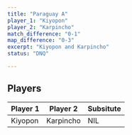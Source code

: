 ```yaml
---
title: "Paraguay A"
player_1: "Kiyopon"
player_2: "Karpincho"
match_difference: "0-1"
map_difference: "0-3"
excerpt: "Kiyopon and Karpincho"
status: "DNQ"

---
```

## Players

| Player 1 | Player 2 | Subsitute |
| -- | -- | -- |
| Kiyopon | Karpincho | NIL |
